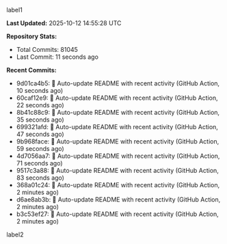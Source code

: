
label1 
<!-- ACTIVITY_START -->
**Last Updated:** 2025-10-12 14:55:28 UTC

**Repository Stats:**
- Total Commits: 81045
- Last Commit: 11 seconds ago

**Recent Commits:**
- 9d01ca4b5: 🤖 Auto-update README with recent activity (GitHub Action, 10 seconds ago)
- 60caf12e9: 🤖 Auto-update README with recent activity (GitHub Action, 22 seconds ago)
- 8b41c88c9: 🤖 Auto-update README with recent activity (GitHub Action, 35 seconds ago)
- 699321afd: 🤖 Auto-update README with recent activity (GitHub Action, 47 seconds ago)
- 9b968face: 🤖 Auto-update README with recent activity (GitHub Action, 59 seconds ago)
- 4d7056aa7: 🤖 Auto-update README with recent activity (GitHub Action, 71 seconds ago)
- 9517c3a88: 🤖 Auto-update README with recent activity (GitHub Action, 83 seconds ago)
- 368a01c24: 🤖 Auto-update README with recent activity (GitHub Action, 2 minutes ago)
- d6ae8ab3b: 🤖 Auto-update README with recent activity (GitHub Action, 2 minutes ago)
- b3c53ef27: 🤖 Auto-update README with recent activity (GitHub Action, 2 minutes ago)
<!-- ACTIVITY_END -->

label2
